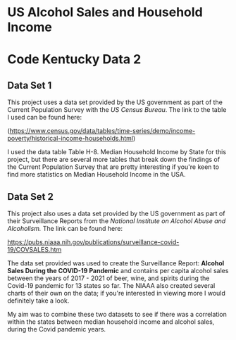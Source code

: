 # US Alcohol Sales and Household Income
# Code Kentucky Data 2


## Data Set 1

This project uses a data set provided by the US government as part of the Current Population Survey with the *US Census Bureau*. The link to the table I used can be found here: 

(https://www.census.gov/data/tables/time-series/demo/income-poverty/historical-income-households.html)

I used the data table Table H-8. Median Household Income by State for this project, but there are several more tables that break down the findings of the Current Population Survey that are pretty interesting if you're keen to find more statistics on Median Household Income in the USA. 

## Data Set 2
This project also uses a data set provided by the US government as part of their Surveillance Reports from the *National Institute on Alcohol Abuse and Alcoholism.* The link can be found here:  

https://pubs.niaaa.nih.gov/publications/surveillance-covid-19/COVSALES.htm

The data set provided was used to create the Surveillance Report: **Alcohol Sales During the COVID-19 Pandemic** and contains per capita alcohol sales between the years of 2017 - 2021 of beer, wine, and spirits during the Covid-19 pandemic for 13 states so far. The NIAAA also created several charts of their own on the data; if you're interested in viewing more I would definitely take a look. 


My aim was to combine these two datasets to see if there was a correlation within the states between median household income and alcohol sales, during the Covid pandemic years. 
